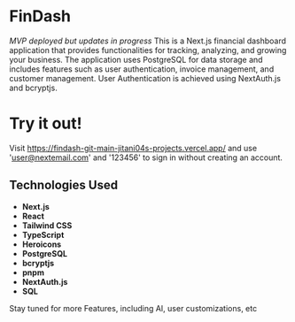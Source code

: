 
# FinDash
*MVP deployed but updates in progress*
This is a Next.js financial dashboard application that provides functionalities for tracking, analyzing, and growing your business. The application uses PostgreSQL for data storage and includes features such as user authentication, invoice management, and customer management. User Authentication is achieved using NextAuth.js and bcryptjs.
# Try it out!
Visit https://findash-git-main-jitani04s-projects.vercel.app/ and use 'user@nextemail.com' and '123456' to sign in without creating an account.

## Technologies Used

- **Next.js**
- **React**
- **Tailwind CSS**
- **TypeScript**
- **Heroicons**
- **PostgreSQL**
- **bcryptjs**
- **pnpm**
- **NextAuth.js**
- **SQL**

Stay tuned for more Features, including AI, user customizations, etc

